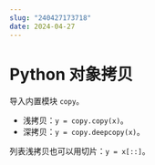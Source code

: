 ```yaml
---
slug: "240427173718"
date: 2024-04-27
---
```


# Python 对象拷贝

导入内置模块 `copy`。

- 浅拷贝：`y = copy.copy(x)`。
- 深拷贝：`y = copy.deepcopy(x)`。

列表浅拷贝也可以用切片：`y = x[::]`。
